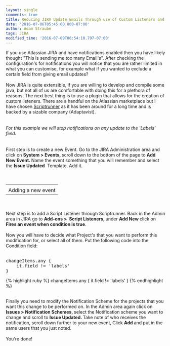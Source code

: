 ```yaml
---
layout: single
comments: true
title: Reducing JIRA Update Emails Through use of Custom Listeners and Scriptrunner
date: '2016-07-06T05:45:00.000-07:00'
author: Adam Straube
tags: JIRA
modified_time: '2016-07-09T06:54:10.797-07:00'
---
```


If you use Atlassian JIRA and have notifications enabled then you have likely thought "This is sending me too many Email's". After checking the configuration's for notifications you will notice that you are rather limited in what you can customise, for example what if you wanted to exclude a certain field from giving email updates?<br />
<br />Now JIRA is quite extensible, if you are willing to develop and compile some java, but not all of us are comfortable with doing this for a plethora of reasons. The next best thing is to use a plugin that allows for the creation of custom listeners. There are a handful on the Atlassian marketplace but I have chosen <a href="https://marketplace.atlassian.com/plugins/com.onresolve.jira.groovy.groovyrunner/server/overview">Scriptrunner</a>&nbsp;as it has been around for a long time and is backed by a sizable company (Adaptavist).<br /><br />
<i><br /></i><i>For this example we will stop notifications on any update to the 'Labels' field.</i><br /><br /><br />
First step is to create a new Event. Go to the JIRA Administration area and click on <b>System &gt; Events, </b>scroll down to the bottom of the page to <b>Add New Event. </b>Name the event something that you will remember and select the <b>Issue Updated</b>
&nbsp;Template. Add it.<br /><br />
<span id="goog_813106813"></span><span id="goog_813106814"></span><br />
	<table align="center" cellpadding="0" cellspacing="0" class="tr-caption-container" style="margin-left: auto; margin-right: auto; text-align: center;"><tbody>
		<tr>
			<td style="text-align: center;">
				<a href="{{ site.url | prepend: site.github.url }}/images/custom-event.png" imageanchor="1" style="margin-left: auto; margin-right: auto;">
				<img alt="" border="0" src="{{ sitee.url | prepend: site.github.url }}/images/custom-event.png" title="Adding a new event" /></a>
			</td>
		</tr>
		<tr>
			<td class="tr-caption" style="text-align: center;">Adding a new event</td>
		</tr>
		</tbody>
	</table>
<br />
<br />
Next step is to add a Script Listener through Scriptrunner. Back in the Admin area in JIRA go to&nbsp;<b>Add-ons &gt;
</b>&nbsp;<b>Script Listeners, </b>under <b>Add New&nbsp;</b>click on <b>Fires an event when condition is true</b>.<br />
<br />Now you will have to decide what Project's that you want to perform this modification for, or select all of them. Put the following code into the Condition field:<br />
<br />

<pre class="brush: java">changeItems.any {<br />    it.field != 'labels'<br />}<br /></pre>
{% highlight ruby %}
changeItems.any {
  it.field != 'labels'
}
{% endhighlight %}

<span style="font-family: inherit;"><b><br />
</b></span>Finally you need to modify the Notification Scheme for the projects that you want this change to be performed on. In the Admin area again click on <b>
Issues &gt; Notification Schemes, </b>select the Notification scheme you want to change and scroll to <b>Issue Updated. </b>
Take note of who receives the notification, scroll down further to your new event, Click <b>Add </b>and put in the same users that you just noted.<br /><br />You're done!

